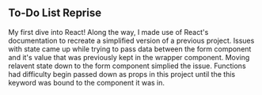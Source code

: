 ## To-Do List Reprise

My first dive into React! Along the way, I made use of React's documentation to recreate a simplified version of a previous project. Issues with state came up while trying to pass data between the form component and it's value that was previously kept in the wrapper component. Moving relavent state down to the form component simplied the issue. Functions had difficulty begin passed down as props in this project until the this keyword was bound to the component it was in.
